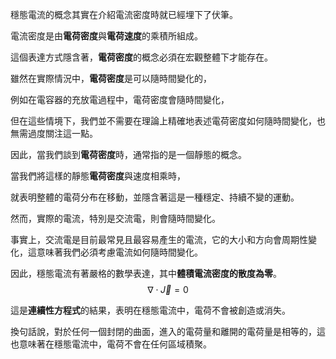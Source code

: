 
穩態電流的概念其實在介紹電流密度時就已經埋下了伏筆。

電流密度是由**電荷密度**與**電荷速度**的乘積所組成。

這個表達方式隱含著，**電荷密度**的概念必須在宏觀整體下才能存在。

雖然在實際情況中，**電荷密度**是可以隨時間變化的，

例如在電容器的充放電過程中，電荷密度會隨時間變化，

但在這些情境下，我們並不需要在理論上精確地表述電荷密度如何隨時間變化，也無需過度關注這一點。

因此，當我們談到**電荷密度**時，通常指的是一個靜態的概念。

當我們將這樣的靜態**電荷密度**與速度相乘時，

就表明整體的電荷分布在移動，並隱含著這是一種穩定、持續不變的運動。

然而，實際的電流，特別是交流電，則會隨時間變化。

事實上，交流電是目前最常見且最容易產生的電流，它的大小和方向會周期性變化，這意味著我們必須考慮電流如何隨時間變化。

因此，穩態電流有著嚴格的數學表達，其中**體積電流密度的散度為零**。
$$
\nabla \cdot \vec{J} = 0
$$

這是**連續性方程式**的結果，表明在穩態電流中，電荷不會被創造或消失。

換句話說，對於任何一個封閉的曲面，進入的電荷量和離開的電荷量是相等的，這也意味著在穩態電流中，電荷不會在任何區域積聚。

